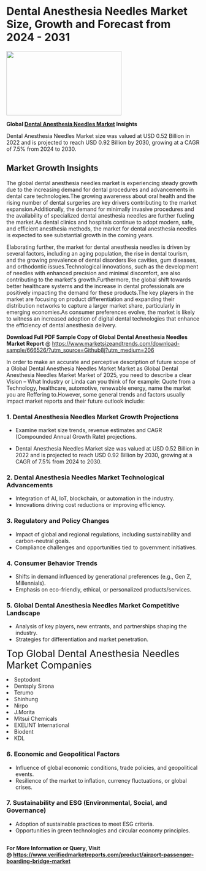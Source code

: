 <H1>Dental Anesthesia Needles Market Size, Growth and Forecast from 2024 - 2031</H1><img class="aligncenter size-medium wp-image-584254" src="https://thirdeyenews.in/wp-content/uploads/2024/09/Global-Market-Research-300x168.jpeg" alt="" width="300" height="168" /><p><strong>Global&nbsp;<a href="https://www.marketsizeandtrends.com/download-sample/666526/?utm_source=Github8j?utm_medium=206">Dental Anesthesia Needles Market</a> Insights</strong></p><p>Dental Anesthesia Needles Market size was valued at USD 0.52 Billion in 2022 and is projected to reach USD 0.92 Billion by 2030, growing at a CAGR of 7.5% from 2024 to 2030.</p><p><h2>Market Growth Insights</h2> <p>The global dental anesthesia needles market is experiencing steady growth due to the increasing demand for dental procedures and advancements in dental care technologies.The growing awareness about oral health and the rising number of dental surgeries are key drivers contributing to the market expansion.Additionally, the demand for minimally invasive procedures and the availability of specialized dental anesthesia needles are further fueling the market.As dental clinics and hospitals continue to adopt modern, safe, and efficient anesthesia methods, the market for dental anesthesia needles is expected to see substantial growth in the coming years.</p> <p>Elaborating further, the market for dental anesthesia needles is driven by several factors, including an aging population, the rise in dental tourism, and the growing prevalence of dental disorders like cavities, gum diseases, and orthodontic issues.Technological innovations, such as the development of needles with enhanced precision and minimal discomfort, are also contributing to the market's growth.Furthermore, the global shift towards better healthcare systems and the increase in dental professionals are positively impacting the demand for these products.The key players in the market are focusing on product differentiation and expanding their distribution networks to capture a larger market share, particularly in emerging economies.As consumer preferences evolve, the market is likely to witness an increased adoption of digital dental technologies that enhance the efficiency of dental anesthesia delivery.</p> <p><span class=""><strong>Download Full PDF Sample Copy of Global Dental Anesthesia Needles Market Report</strong> @ <a href="https://www.marketsizeandtrends.com/download-sample/666526/?utm_source=Github8j?utm_medium=206" target="_blank">https://www.marketsizeandtrends.com/download-sample/666526/?utm_source=Github8j?utm_medium=206</a></span></p><p>In order to make an accurate and perceptive description of future scope of a Global&nbsp;Dental Anesthesia Needles Market Market as Global&nbsp;Dental Anesthesia Needles Market Market of 2025, you need to describe a clear Vision &ndash; What Industry or Linda can you think of for example: Quote from a Technology, healthcare, automotive, renewable energy, name the market you are Reffering to.However, some general trends and factors usually impact market reports and their future outlook include:</p><h3>1.&nbsp;<strong>Dental Anesthesia Needles Market Growth Projections</strong></h3><ul><li>Examine market size trends, revenue estimates and CAGR (Compounded Annual Growth Rate) projections.</li><li><p>Dental Anesthesia Needles Market size was valued at USD 0.52 Billion in 2022 and is projected to reach USD 0.92 Billion by 2030, growing at a CAGR of 7.5% from 2024 to 2030.</p></li></ul><h3>2.&nbsp;<strong>Dental Anesthesia Needles Market Technological Advancements</strong></h3><ul><li>Integration of AI, IoT, blockchain, or automation in the industry.</li><li>Innovations driving cost reductions or improving efficiency.</li></ul><h3>3.&nbsp;<strong>Regulatory and Policy Changes</strong></h3><ul><li>Impact of global and regional regulations, including sustainability and carbon-neutral goals.</li><li>Compliance challenges and opportunities tied to government initiatives.</li></ul><h3>4.&nbsp;<strong>Consumer Behavior Trends</strong></h3><ul><li>Shifts in demand influenced by generational preferences (e.g., Gen Z, Millennials).</li><li>Emphasis on eco-friendly, ethical, or personalized products/services.</li></ul><h3>5.&nbsp;<strong>Global Dental Anesthesia Needles Market Competitive Landscape</strong></h3><ul><li>Analysis of key players, new entrants, and partnerships shaping the industry.</li><li>Strategies for differentiation and market penetration.</li></ul><p data-pm-slice="1 1 []"><span style="color: inherit; font-family: inherit; font-size: 25px;">Top Global Dental Anesthesia Needles Market Companies</span></p><div class="" data-test-id=""><p><li>Septodont</li><li> Dentsply Sirona</li><li> Terumo</li><li> Shinhung</li><li> Nirpo</li><li> J.Morita</li><li> Mitsui Chemicals</li><li> EXELINT International</li><li> Biodent</li><li> KDL</li></p></div><h3>6.&nbsp;<strong>Economic and Geopolitical Factors</strong></h3><ul><li>Influence of global economic conditions, trade policies, and geopolitical events.</li><li>Resilience of the market to inflation, currency fluctuations, or global crises.</li></ul><h3>7.&nbsp;<strong>Sustainability and ESG (Environmental, Social, and Governance)</strong></h3><ul><li>Adoption of sustainable practices to meet ESG criteria.</li><li>Opportunities in green technologies and circular economy principles.</li></ul><h2><strong style="font-size: 14px;">For More Information or Query, Visit @&nbsp;</strong><a style="background-color: #ffffff; font-size: 14px;" href="https://www.marketsizeandtrends.com/report/dental-anesthesia-needles-market/" target="_blank">https://www.verifiedmarketreports.com/product/airport-passenger-boarding-bridge-market</a></h2>